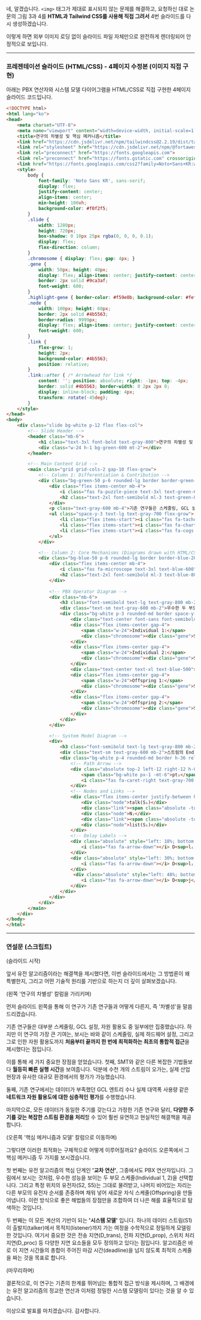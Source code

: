 네, 알겠습니다. `<img>` 태그가 제대로 표시되지 않는 문제를 해결하고, 요청하신 대로 논문의 그림 3과 4를 **HTML과 Tailwind CSS를 사용해 직접 그려서** 4번 슬라이드를 다시 생성하겠습니다.

이렇게 하면 외부 이미지 로딩 없이 슬라이드 파일 자체만으로 완전하게 렌더링되어 안정적으로 보입니다.

---

### 프레젠테이션 슬라이드 (HTML/CSS) - 4페이지 수정본 (이미지 직접 구현)

아래는 PBX 연산자와 시스템 모델 다이어그램을 HTML/CSS로 직접 구현한 4페이지 슬라이드 코드입니다.

```html
<!DOCTYPE html>
<html lang="ko">
<head>
    <meta charset="UTF-8">
    <meta name="viewport" content="width=device-width, initial-scale=1.0">
    <title>연구의 차별성 및 핵심 메커니즘</title>
    <link href="https://cdn.jsdelivr.net/npm/tailwindcss@2.2.19/dist/tailwind.min.css" rel="stylesheet">
    <link rel="stylesheet" href="https://cdn.jsdelivr.net/npm/@fortawesome/fontawesome-free@6.4.0/css/all.min.css">
    <link rel="preconnect" href="https://fonts.googleapis.com">
    <link rel="preconnect" href="https://fonts.gstatic.com" crossorigin>
    <link href="https://fonts.googleapis.com/css2?family=Noto+Sans+KR:wght@300;400;500;700&display=swap" rel="stylesheet">
    <style>
        body {
            font-family: 'Noto Sans KR', sans-serif;
            display: flex;
            justify-content: center;
            align-items: center;
            min-height: 100vh;
            background-color: #f0f2f5;
        }
        .slide {
            width: 1280px;
            height: 720px;
            box-shadow: 0 10px 25px rgba(0, 0, 0, 0.1);
            display: flex;
            flex-direction: column;
        }
        .chromosome { display: flex; gap: 4px; }
        .gene {
            width: 50px; height: 40px;
            display: flex; align-items: center; justify-content: center;
            border: 2px solid #9ca3af;
            font-weight: 600;
        }
        .highlight-gene { border-color: #f59e0b; background-color: #fef3c7; }
        .node {
            width: 100px; height: 60px;
            border: 2px solid #4b5563;
            border-radius: 9999px;
            display: flex; align-items: center; justify-content: center;
            font-weight: 600;
        }
        .link {
            flex-grow: 1;
            height: 2px;
            background-color: #4b5563;
            position: relative;
        }
        .link::after { /* Arrowhead for link */
            content: ''; position: absolute; right: -1px; top: -4px;
            border: solid #4b5563; border-width: 0 2px 2px 0;
            display: inline-block; padding: 4px;
            transform: rotate(-45deg);
        }
    </style>
</head>
<body>
    <div class="slide bg-white p-12 flex flex-col">
        <!-- Slide Header -->
        <header class="mb-6">
            <h1 class="text-3xl font-bold text-gray-800">연구의 차별성 및 핵심 메커니즘</h1>
            <div class="w-24 h-1 bg-green-600 mt-2"></div>
        </header>

        <!-- Main Content Grid -->
        <main class="grid grid-cols-2 gap-10 flex-grow">
            <!-- Column 1: Differentiation & Contribution -->
            <div class="bg-green-50 p-6 rounded-lg border border-green-200 flex flex-col">
                <div class="flex items-center mb-4">
                    <i class="fas fa-puzzle-piece text-3xl text-green-600"></i>
                    <h2 class="text-2xl font-semibold ml-3 text-green-800">연구의 차별성 (Related Work)</h2>
                </div>
                <p class="text-gray-600 mb-4">기존 연구들은 스케줄링, GCL 설정, 자원 활용도 중 일부에만 집중했습니다. 본 연구는 이 세 가지를 모두 고려한 <strong class="text-green-700">최초의 통합적 접근 방식</strong>을 제시합니다.</p>
                <ul class="space-y-3 text-lg text-gray-700 flex-grow">
                    <li class="flex items-start"><i class="fas fa-tachometer-alt text-green-600 mt-1.5 mr-3"></i><div><strong class="font-semibold">성능 우위:</strong> SMT 등 기존 접근법 대비 월등히 빠른 실행 시간으로, 산업 현장에 더 가까운 대규모 시나리오 평가가 가능합니다.</div></li>
                    <li class="flex items-start"><i class="fas fa-chart-bar text-green-600 mt-1.5 mr-3"></i><div><strong class="font-semibold">심층적 평가:</strong> 기존 연구에서 부족했던 GCL 엔트리 수, 대역폭 활용도 등 실제 네트워크 자원 사용량에 대한 포괄적인 평가를 수행합니다.</div></li>
                    <li class="flex items-start"><i class="fas fa-cogs text-green-600 mt-1.5 mr-3"></i><div><strong class="font-semibold">유연성 및 확장성:</strong> 단일 주기만 다루던 기존 연구와 달리, 다양한 주기를 갖는 스트림들을 처리하며, 압축 알고리즘 등 다양한 제어 절차를 제공합니다.</div></li>
                </ul>
            </div>

            <!-- Column 2: Core Mechanisms (Diagrams drawn with HTML/CSS) -->
            <div class="bg-blue-50 p-6 rounded-lg border border-blue-200 flex flex-col">
                <div class="flex items-center mb-4">
                    <i class="fas fa-microscope text-3xl text-blue-600"></i>
                    <h2 class="text-2xl font-semibold ml-3 text-blue-800">핵심 메커니즘과 모델</h2>
                </div>
                
                <!-- PBX Operator Diagram -->
                <div class="mb-6">
                    <h3 class="font-semibold text-lg text-gray-800 mb-2">1. 유전 알고리즘 교차 연산 (PBX Operator - Fig. 3)</h3>
                    <div class="text-sm text-gray-600 mb-2">우수한 두 부모 스케줄의 장점을 조합하여 더 나은 자식 스케줄을 생성합니다.</div>
                    <div class="bg-white p-3 rounded-md border space-y-3 font-mono text-sm">
                        <div class="text-center font-sans font-semibold">Selected indexes: {1, 4}</div>
                        <div class="flex items-center gap-4">
                            <span class="w-24">Individual 1:</span>
                            <div class="chromosome"><div class="gene">S1</div><div class="gene highlight-gene">S2</div><div class="gene">S3</div><div class="gene">S4</div><div class="gene highlight-gene">S5</div><div class="gene">S6</div></div>
                        </div>
                        <div class="flex items-center gap-4">
                            <span class="w-24">Individual 2:</span>
                            <div class="chromosome"><div class="gene">S2</div><div class="gene highlight-gene">S3</div><div class="gene">S5</div><div class="gene">S4</div><div class="gene highlight-gene">S6</div><div class="gene">S1</div></div>
                        </div>
                        <div class="text-center text-xl text-blue-500"><i class="fas fa-arrow-down"></i></div>
                        <div class="flex items-center gap-4">
                            <span class="w-24">Offspring 1:</span>
                            <div class="chromosome"><div class="gene">S3</div><div class="gene highlight-gene">S2</div><div class="gene">S4</div><div class="gene">S6</div><div class="gene highlight-gene">S5</div><div class="gene">S1</div></div>
                        </div>
                        <div class="flex items-center gap-4">
                            <span class="w-24">Offspring 2:</span>
                            <div class="chromosome"><div class="gene">S1</div><div class="gene highlight-gene">S3</div><div class="gene">S2</div><div class="gene">S4</div><div class="gene highlight-gene">S6</div><div class="gene">S5</div></div>
                        </div>
                    </div>
                </div>

                <!-- System Model Diagram -->
                <div>
                    <h3 class="font-semibold text-lg text-gray-800 mb-2">2. 스트림 지연 요소 모델링 (System Model - Fig. 4)</h3>
                    <div class="text-sm text-gray-600 mb-2">스트림의 End-to-End 지연을 정밀하게 계산하기 위한 수학적 모델입니다.</div>
                    <div class="bg-white p-4 rounded-md border h-36 relative font-mono text-sm">
                        <!-- Path Arrow -->
                        <div class="absolute top-2 left-12 right-12 h-0.5 bg-gray-700 flex items-center justify-between">
                            <span class="bg-white px-1 -mt-6">pt₁</span>
                            <i class="fas fa-caret-right text-gray-700 text-xl -mr-2"></i>
                        </div>
                        <!-- Nodes and Links -->
                        <div class="flex items-center justify-between h-full pt-6">
                            <div class="node">talk(S₁)</div>
                            <div class="link"><span class="absolute -top-5 left-1/2 -translate-x-1/2 bg-white px-1">lᵢ,ⱼ</span></div>
                            <div class="node">Nⱼ</div>
                            <div class="link"><span class="absolute -top-5 left-1/2 -translate-x-1/2 bg-white px-1">lⱼ,ₘ</span></div>
                            <div class="node">list(S₁)</div>
                        </div>
                        <!-- Delay Labels -->
                        <div class="absolute" style="left: 18%; bottom: 20%;">
                            <i class="fas fa-arrow-down"></i> D<sup>lᵢ,ⱼ</sup><sub>trans,1</sub>
                        </div>
                        <div class="absolute" style="left: 30%; bottom: 45%;">
                            <i class="fas fa-arrow-down"></i> D<sup>lᵢ,ⱼ</sup><sub>prop</sub>
                        </div>
                         <div class="absolute" style="left: 48%; bottom: 20%;">
                            <i class="fas fa-arrow-down"></i> D<sup>j</sup><sub>proc</sub>
                        </div>
                    </div>
                </div>
            </div>
        </main>
    </div>
</body>
</html>
```

---

### 연설문 (스크립트)

(슬라이드 시작)

앞서 유전 알고리즘이라는 해결책을 제시했다면, 이번 슬라이드에서는 그 방법론이 왜 특별한지, 그리고 어떤 기술적 원리를 기반으로 하는지 더 깊이 살펴보겠습니다.

(왼쪽 '연구의 차별성' 칼럼을 가리키며)

먼저 슬라이드 왼쪽을 통해 이 연구가 기존 연구들과 어떻게 다른지, 즉 '차별성'을 말씀드리겠습니다.

기존 연구들은 대부분 스케줄링, GCL 설정, 자원 활용도 중 일부에만 집중했습니다. 하지만 이 연구의 가장 큰 기여는, 보시는 바와 같이 스케줄링, 실제 하드웨어 설정, 그리고 그로 인한 자원 활용도까지 **처음부터 끝까지 한 번에 최적화하는 최초의 통합적 접근**을 제시했다는 점입니다.

이를 통해 세 가지 중요한 장점을 얻었습니다. 첫째, SMT와 같은 다른 복잡한 기법들보다 **월등히 빠른 실행 시간**을 보여줍니다. 덕분에 수천 개의 스트림이 오가는, 실제 산업 현장과 유사한 대규모 환경에서의 평가가 가능했습니다.

둘째, 기존 연구에서는 데이터가 부족했던 GCL 엔트리 수나 실제 대역폭 사용량 같은 **네트워크 자원 활용도에 대한 심층적인 평가**를 수행했습니다.

마지막으로, 모든 데이터가 동일한 주기를 갖는다고 가정한 기존 연구와 달리, **다양한 주기를 갖는 복잡한 스트림 환경을 처리**할 수 있어 훨씬 유연하고 현실적인 해결책을 제공합니다.

(오른쪽 '핵심 메커니즘과 모델' 칼럼으로 이동하며)

그렇다면 이러한 최적화는 구체적으로 어떻게 이루어질까요? 슬라이드 오른쪽에서 그 핵심 메커니즘 두 가지를 보시겠습니다.

첫 번째는 유전 알고리즘의 핵심 단계인 **'교차 연산'**, 그중에서도 PBX 연산자입니다. 그림에서 보시는 것처럼, 우수한 성능을 보이는 두 부모 스케줄(Individual 1, 2)을 선택합니다. 그리고 특정 위치의 유전자(S2, S5)는 그대로 물려받고, 나머지 비어있는 자리는 다른 부모의 유전자 순서를 존중하며 채워 넣어 새로운 자식 스케줄(Offspring)을 만들어냅니다. 이런 방식으로 좋은 해법들의 장점만을 조합하여 더 나은 해를 효율적으로 탐색하는 것입니다.

두 번째는 이 모든 계산의 기반이 되는 **'시스템 모델'** 입니다. 하나의 데이터 스트림(S1)이 출발지(talker)에서 목적지(listener)까지 가는 여정을 수학적으로 정밀하게 모델링한 것입니다. 여기서 중요한 것은 전송 지연(D_trans), 전파 지연(D_prop), 스위치 처리 지연(D_proc) 등 다양한 지연 요소들을 모두 정의하고 있다는 점입니다. 알고리즘은 바로 이 지연 시간들의 총합이 주어진 마감 시간(deadline)을 넘지 않도록 최적의 스케줄을 짜는 것을 목표로 합니다.

(마무리하며)

결론적으로, 이 연구는 기존의 한계를 뛰어넘는 통합적 접근 방식을 제시하며, 그 배경에는 유전 알고리즘의 정교한 연산과 이처럼 정밀한 시스템 모델링이 있다는 것을 알 수 있습니다.

이상으로 발표를 마치겠습니다. 감사합니다.
